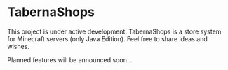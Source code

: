 <h1>TabernaShops</h1>
This project is under active development.
TabernaShops is a store system for Minecraft servers (only Java Edition).
Feel free to share ideas and wishes.

Planned features will be announced soon...